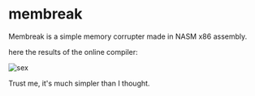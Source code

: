 # membreak
Membreak is a simple memory corrupter made in NASM x86 assembly.

here the results of the online compiler:

![sex](https://user-images.githubusercontent.com/68278515/174150126-9a505ebb-2c0e-4c57-a238-5693eb38a3ad.png)

Trust me, it's much simpler than I thought.
